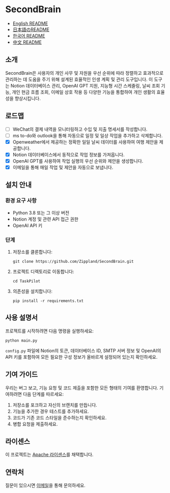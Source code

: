 # SecondBrain

- [English README](README_EN.md)
- [日本語のREADME](README_JP.md)
- [한국어 README](README_KR.md)
- [中文 README](README.md)

## 소개
SecondBrain은 사용자의 개인 사무 및 자원을 우선 순위에 따라 정렬하고 효과적으로 관리하는 데 도움을 주기 위해 설계된 효율적인 인생 계획 및 관리 도구입니다. 이 도구는 Notion 데이터베이스 관리, OpenAI GPT 지원, 지능형 시간 스케줄링, 날씨 조회 기능, 개인 현금 흐름 조회, 이메일 상호 작용 등 다양한 기능을 통합하여 개인 생활의 효율성을 향상시킵니다.

## 로드맵
- [ ] WeChat의 결제 내역을 모니터링하고 수입 및 지출 명세서를 작성합니다.
- [ ] ms to-do와 outlook을 통해 자동으로 일정 및 일상 작업을 추가하고 삭제합니다.
- [X] Openweather에서 제공하는 정확한 일일 날씨 데이터를 사용하여 여행 제안을 제공합니다.
- [X] Notion 데이터베이스에서 동적으로 작업 정보를 가져옵니다.
- [X] OpenAI GPT를 사용하여 작업 실행의 우선 순위와 제안을 생성합니다.
- [X] 이메일을 통해 매일 작업 및 제안을 자동으로 보냅니다.

## 설치 안내

### 환경 요구 사항
- Python 3.8 또는 그 이상 버전
- Notion 계정 및 관련 API 접근 권한
- OpenAI API 키

### 단계
1. 저장소를 클론합니다:
   ```
   git clone https://github.com/Zippland/SecondBrain.git
   ```
2. 프로젝트 디렉토리로 이동합니다:
   ```
   cd TaskPilot
   ```
3. 의존성을 설치합니다:
   ```
   pip install -r requirements.txt
   ```

## 사용 설명서
프로젝트를 시작하려면 다음 명령을 실행하세요:
```
python main.py
```
`config.py` 파일에 Notion의 토큰, 데이터베이스 ID, SMTP 서버 정보 및 OpenAI의 API 키를 포함하여 모든 필요한 구성 정보가 올바르게 설정되어 있는지 확인하세요.

## 기여 가이드
우리는 버그 보고, 기능 요청 및 코드 제출을 포함한 모든 형태의 기여를 환영합니다. 기여하려면 다음 단계를 따르세요:
1. 저장소를 포크하고 자신의 브랜치를 만듭니다.
2. 기능을 추가한 경우 테스트를 추가하세요.
3. 코드가 기존 코드 스타일을 준수하는지 확인하세요.
4. 병합 요청을 제출하세요.

## 라이센스
이 프로젝트는 [Apache 라이센스](LICENSE)를 채택합니다.

## 연락처
질문이 있으시면 [이메일](mailto:zihan.jian@outlook.com)을 통해 문의하세요.